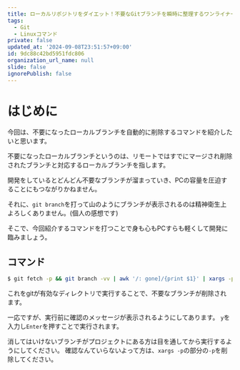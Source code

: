 ```yaml
---
title: ローカルリポジトリをダイエット！不要なGitブランチを瞬時に整理するワンライナーコマンド
tags:
  - Git
  - Linuxコマンド
private: false
updated_at: '2024-09-08T23:51:57+09:00'
id: 9dc88c42bd5951fdc806
organization_url_name: null
slide: false
ignorePublish: false
---
```

# はじめに
今回は、不要になったローカルブランチを自動的に削除するコマンドを紹介したいと思います。

不要になったローカルブランチというのは、リモートではすでにマージされ削除されたブランチと対応するローカルブランチを指します。

開発をしているとどんどん不要なブランチが溜まっていき、PCの容量を圧迫することにもつながりかねません。

それに、`git branch`を打って山のようにブランチが表示されるのは精神衛生上よろしくありません。(個人の感想です)

そこで、今回紹介するコマンドを打つことで身も心もPCすらも軽くして開発に臨みましょう。

## コマンド
```zsh
$ git fetch -p && git branch -vv | awk '/: gone]/{print $1}' | xargs -p git branch -d
```

これをgitが有効なディレクトリで実行することで、不要なブランチが削除されます。

一応ですが、実行前に確認のメッセージが表示されるようにしてあります。
`y`を入力し`Enter`を押すことで実行されます。

消してはいけないブランチがプロジェクトにある方は目を通してから実行するようにしてください。
確認なんていらないよって方は、`xargs -p`の部分の`-p`を削除してください。


